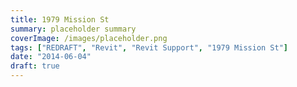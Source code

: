 ```yaml
---
title: 1979 Mission St
summary: placeholder summary
coverImage: /images/placeholder.png
tags: ["REDRAFT", "Revit", "Revit Support", "1979 Mission St"]
date: "2014-06-04"
draft: true
---
```

